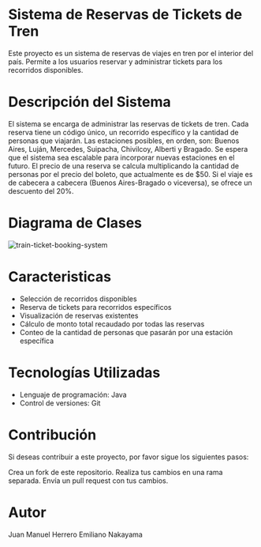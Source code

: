 # Sistema de Reservas de Tickets de Tren
Este proyecto es un sistema de reservas de viajes en tren por el interior del país. Permite a los usuarios reservar y administrar tickets para los recorridos disponibles.

# Descripción del Sistema
El sistema se encarga de administrar las reservas de tickets de tren. Cada reserva tiene un código único, un recorrido específico y la cantidad de personas que viajarán.
Las estaciones posibles, en orden, son: Buenos Aires, Luján, Mercedes, Suipacha, Chivilcoy, Alberti y Bragado. Se espera que el sistema sea escalable para incorporar nuevas estaciones en el futuro.
El precio de una reserva se calcula multiplicando la cantidad de personas por el precio del boleto, que actualmente es de $50. Si el viaje es de cabecera a cabecera (Buenos Aires-Bragado o viceversa), se ofrece un descuento del 20%.

# Diagrama de Clases
![train-ticket-booking-system](https://github.com/JuanHerrero28/train-ticket-booking-system/assets/95451727/3ad2d3fc-d825-4ada-a6c9-cc7edfc57d97)

# Caracteristicas
- Selección de recorridos disponibles
- Reserva de tickets para recorridos específicos
- Visualización de reservas existentes
- Cálculo de monto total recaudado por todas las reservas
- Conteo de la cantidad de personas que pasarán por una estación específica

# Tecnologías Utilizadas
- Lenguaje de programación: Java
- Control de versiones: Git

# Contribución
Si deseas contribuir a este proyecto, por favor sigue los siguientes pasos:

Crea un fork de este repositorio.
Realiza tus cambios en una rama separada.
Envía un pull request con tus cambios.

# Autor
Juan Manuel Herrero
Emiliano Nakayama
